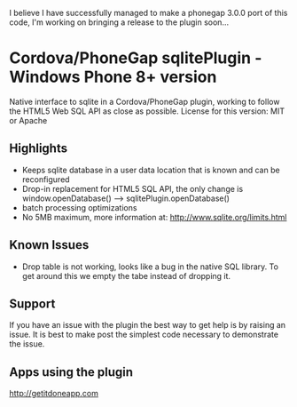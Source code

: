 I believe I have successfully managed to make a phonegap 3.0.0 port of this code, I'm working on bringing a release to the plugin soon...

# Cordova/PhoneGap sqlitePlugin - Windows Phone 8+ version

Native interface to sqlite in a Cordova/PhoneGap plugin, working to follow the HTML5 Web SQL API as close as possible.
License for this version: MIT or Apache

## Highlights

 - Keeps sqlite database in a user data location that is known and can be reconfigured
 - Drop-in replacement for HTML5 SQL API, the only change is window.openDatabase() --> sqlitePlugin.openDatabase()
 - batch processing optimizations
 - No 5MB maximum, more information at: http://www.sqlite.org/limits.html

## Known Issues

 - Drop table is not working, looks like a bug in the native SQL library. To get around this we empty the tabe instead of dropping it.

## Support

If you have an issue with the plugin the best way to get help is by raising an issue. It is best to make post the simplest code necessary to demonstrate the issue.

## Apps using the plugin

http://getitdoneapp.com
